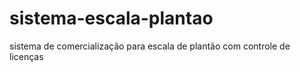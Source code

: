 # sistema-escala-plantao
sistema de comercialização para escala de plantão com controle de licenças
